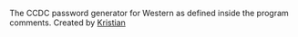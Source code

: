 The CCDC password generator for Western as defined inside the program comments. Created by [Kristian](http://twitter.com/imkmf)
